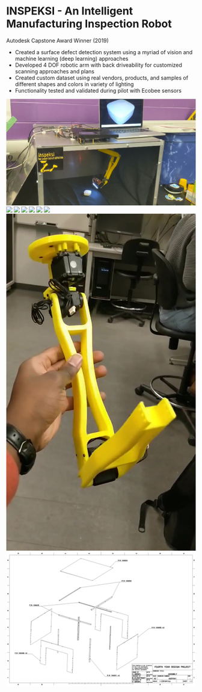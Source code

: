 # INSPEKSI - An Intelligent Manufacturing Inspection Robot
Autodesk Capstone Award Winner (2019)

* Created a surface defect detection system using a myriad of vision and machine learning (deep learning) approaches
* Developed 4 DOF robotic arm with back driveability for customized scanning approaches and plans
* Created custom dataset using real vendors, products, and samples of different shapes and colors in variety of lighting
* Functionality tested and validated during pilot with Ecobee sensors

![](images/final_system.jpg)
![](images/pipeline.jpg)
![](images/results.jpg)
![](images/electrical.jpg)
![](images/eval.jpg)
![](images/semantic.jpg)
![](images/cad.jpg)
![](images/physical_robot.jpg)
![](images/enclosure_cad.jpg)

